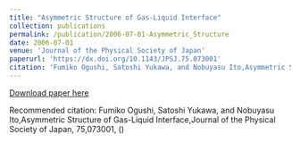 ```yaml
---
title: "Asymmetric Structure of Gas-Liquid Interface"
collection: publications
permalink: /publication/2006-07-01-Asymmetric_Structure
date: 2006-07-01
venue: 'Journal of the Physical Society of Japan'
paperurl: 'https://dx.doi.org/10.1143/JPSJ.75.073001'
citation: 'Fumiko Ogushi, Satoshi Yukawa, and Nobuyasu Ito,Asymmetric Structure of Gas-Liquid Interface,Journal of the Physical Society of Japan, <bf>75</bf>,073001, ()'
---
```


<a href='https://dx.doi.org/10.1143/JPSJ.75.073001'>Download paper here</a>

Recommended citation: Fumiko Ogushi, Satoshi Yukawa, and Nobuyasu Ito,Asymmetric Structure of Gas-Liquid Interface,Journal of the Physical Society of Japan, <bf>75</bf>,073001, ()